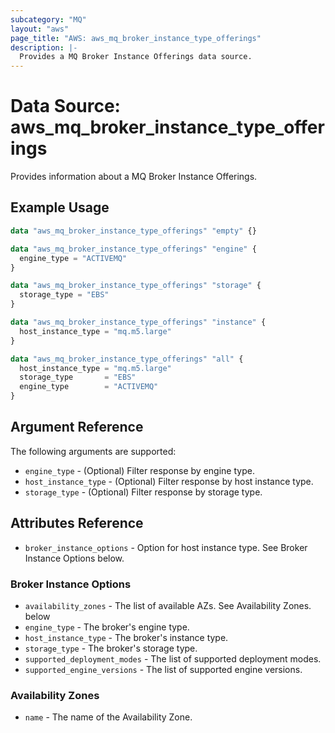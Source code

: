 ```yaml
---
subcategory: "MQ"
layout: "aws"
page_title: "AWS: aws_mq_broker_instance_type_offerings"
description: |-
  Provides a MQ Broker Instance Offerings data source.
---
```


# Data Source: aws_mq_broker_instance_type_offerings

Provides information about a MQ Broker Instance Offerings.

## Example Usage

```terraform
data "aws_mq_broker_instance_type_offerings" "empty" {}

data "aws_mq_broker_instance_type_offerings" "engine" {
  engine_type = "ACTIVEMQ"
}

data "aws_mq_broker_instance_type_offerings" "storage" {
  storage_type = "EBS"
}

data "aws_mq_broker_instance_type_offerings" "instance" {
  host_instance_type = "mq.m5.large"
}

data "aws_mq_broker_instance_type_offerings" "all" {
  host_instance_type = "mq.m5.large"
  storage_type       = "EBS"
  engine_type        = "ACTIVEMQ"
}
```

## Argument Reference

The following arguments are supported:

* `engine_type` - (Optional) Filter response by engine type.
* `host_instance_type` - (Optional) Filter response by host instance type.
* `storage_type` - (Optional) Filter response by storage type.

## Attributes Reference

* `broker_instance_options` -  Option for host instance type. See Broker Instance Options below.

### Broker Instance Options

* `availability_zones` - The list of available AZs. See Availability Zones. below
* `engine_type` - The broker's engine type.
* `host_instance_type` - The broker's instance type.
* `storage_type` - The broker's storage type.
* `supported_deployment_modes` - The list of supported deployment modes.
* `supported_engine_versions` - The list of supported engine versions.

### Availability Zones

* `name` - The name of the Availability Zone.
